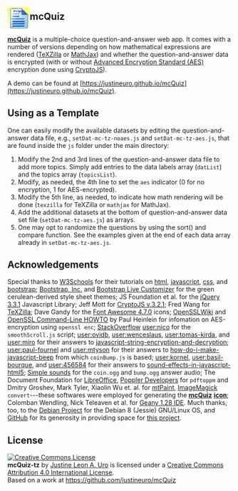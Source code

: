 ## <img alt="mcQuiz Logo" src="res/mcQuiz-lib.gif" style="margin-bottom: -5px" height="50" width="50" valign="middle"></img>**mcQuiz**

[**mcQuiz**](https://justineuro.github.io/mcQuiz) is a multiple-choice question-and-answer web app.  It comes with a number of versions depending on how mathematical expressions are rendered ([TeXZilla](https://github.com/fred-wang/TeXZilla) or [MathJax](https://mathjax.org)) and whether the question-and-answer data is encrypted (with or without [Advanced Encryption Standard (AES)](https://en.wikipedia.org/wiki/Advanced_Encryption_Standard) encryption done using [CryptoJS](https://code.google.com/p/crypto-js)).  

A demo can be found at [https://justineuro.github.io/mcQuiz](https://justineuro.github.io/mcQuiz).

## Using as a Template
One can easily modify the available datasets by editing the question-and-answer data file, e.g., `setDat-mc-tz-noaes.js` and `setDat-mc-tz-aes.js`, that are found inside the `js` folder under the main directory:

1. Modify the 2nd and 3rd lines of the question-and-answer data file to add more topics.  Simply add entries to the data labels array (`datList`) and the topics array (`topicsList`).
2. Modify, as needed, the 4th line to set the `aes` indicator (0 for no encryption, 1 for AES-encrypted).
3. Modify the 5th line, as needed, to indicate how math rendering will be done (`texzilla` for TeXZilla or `mathjax` for MathJax).
4. Add the additional datasets at the bottom of question-and-answer data set file (`setDat-mc-tz-aes.js`) as arrays.
5. One may opt to randomize the questions by using the sort() and compare function.  See the examples given at the end of each data array already in `setDat-mc-tz-aes.js`.


## Acknowledgements
Special thanks to [W3Schools](https://www.w3schools.com/) for their tutorials on [html](https://www.w3schools.com/html), [javascript](https://www.w3schools.com/js), [css](https://www.w3schools.com/css), and [bootstrap](https://www.w3schools.com/bootstrap); [Bootstrap, Inc.](http://getbootstrap.com) and [Bootstrap Live Customizer](https://www.bootstrap-live-customizer.com) for the green cerulean-derived style sheet themes; JS Foundation et al. for the [jQuery 3.3.1](https://jquery.com/) Javascript Library; Jeff Mott for [CryptoJS v.3.2.1](https://code.google.com/p/crypto-js); Fred Wang for [TeXZilla](https://github.com/fred-wang/TeXZilla); Dave Gandy for the [Font Awesome 4.7.0](http://fontawesome.io) icons; [OpenSSLWiki](https://wiki.openssl.org/index.php/Command_Line_Utilities) and [OpenSSL Command-Line HOWTO](https://www.madboa.com/geek/openssl/) by Paul Heinlein for infomation on AES-encryption using `openssl enc`; [StackOverflow](https://stackoverflow.com/questions/18071046/smooth-scroll-to-specific-div-on-click) [user:nico](https://stackoverflow.com/users/2654866/nico) for the `smoothScroll.js` script; [user:ovidb](https://stackoverflow.com/users/1828653/ovidb), [user:wenceslaus](https://stackoverflow.com/users/6220986/wenceslaus), [user:tomas-kirda](https://stackoverflow.com/users/88662/tomas-kirda), and [user:miro](https://stackoverflow.com/users/559079/miro) for their answers to [javascript-string-encryption-and-decryption](https://stackoverflow.com/questions/18279141/javascript-string-encryption-and-decryption); [user:paul-fournel](https://stackoverflow.com/users/1621981/paul-fournel) and [user:mtyson](https://stackoverflow.com/users/467240/mtyson) for their answers to [how-do-i-make-javascript-beep](https://stackoverflow.com/questions/879152/how-do-i-make-javascript-beep) from which `coinBump.js` is based; [user:kornel](https://stackoverflow.com/users/27009/kornel), [user:basil-bourque](https://stackoverflow.com/users/642706/basil-bourque), and [user:456584](https://stackoverflow.com/users/456584/user456584) for their answers to [sound-effects-in-javascript-html5](https://stackoverflow.com/questions/1933969/sound-effects-in-javascript-html5); [Simple sounds](https://flukeout.github.io/simple-sounds/) for the `coin.ogg` and `bump.ogg` answer audio; The Document Foundation for [LibreOffice](https://www.libreoffice.org/en), [Poppler Developers](http://poppler.freedesktop.org) for `pdftoppm` and Dmitry Groshev, Mark Tyler, Xiaolin Wu et. al. for [mtPaint](http://mtpaint.sourceforge.net/), [ImageMagick](https://www.imagemagick.org/) `convert`---these softwares were employed for generating the [**mcQuiz**](https://justineuro.github.io/mcQuiz) [**icon**](res/mcQuiz-lib.gif); Colomban Wendling, Nick Teleaven et al. for [Geany 1.28 IDE](http://www.geany.org/).  Much thanks, too, to the [Debian Project](https://www.debian.org) for the Debian 8 (Jessie) GNU/Linux OS, and [GitHub](https://github.com) for its generosity in providing space for [this project](https://github.com/justineuro/mcQuiz-tz-aes).  

## License
<a rel="license" href="http://creativecommons.org/licenses/by/4.0/"><img alt="Creative Commons License" style="border-width:0" src="https://i.creativecommons.org/l/by/4.0/80x15.png" /></a><br /><span xmlns:dct="http://purl.org/dc/terms/" property="dct:title"><b>mcQuiz-tz</b></span> by <a xmlns:cc="http://creativecommons.org/ns#" href="https://github.com/justineuro/" property="cc:attributionName" rel="cc:attributionURL">Justine Leon A. Uro</a> is licensed under a <a rel="license" href="http://creativecommons.org/licenses/by/4.0/">Creative Commons Attribution 4.0 International License</a>.<br />Based on a work at <a xmlns:dct="http://purl.org/dc/terms/" href="https://github.com/justineuro/mcQuiz" rel="dct:source">https://github.com/justineuro/mcQuiz</a>
